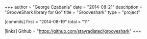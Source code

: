 +++
author = "George Czabania"
date = "2014-08-21"
description = "GrooveShark library for Go"
title = "Grooveshark"
type = "project"

[commits]
  first = "2014-08-19"
  total = "11"

[links]
  Github = "https://github.com/stayradiated/grooveshark"
+++

